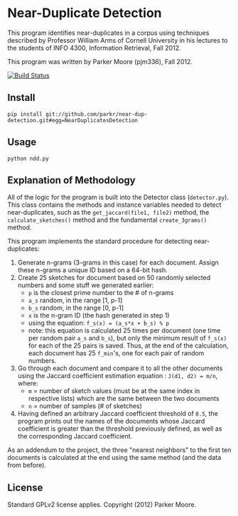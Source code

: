 # Near-Duplicate Detection

This program identifies near-duplicates in a corpus using techniques described
by Professor William Arms of Cornell University in his lectures to the students
of INFO 4300, Information Retrieval, Fall 2012.

This program was written by Parker Moore (pjm336), Fall 2012.

[![Build Status](https://travis-ci.org/parkr/near-dup-detection.svg?branch=master)](https://travis-ci.org/parkr/near-dup-detection?branch=master)

## Install

```
pip install git://github.com/parkr/near-dup-detection.git#egg=NearDuplicatesDetection
```

## Usage

    python ndd.py

## Explanation of Methodology

All of the logic for the program is built into the Detector class 
(`detector.py`). This class contains the methods and instance variables needed
to detect near-duplicates, such as the `get_jaccard(file1, file2)` method, the
`calculate_sketches()` method and the fundamental `create_3grams()` method.

This program implements the standard procedure for detecting near-duplicates:

1. Generate n-grams (3-grams in this case) for each document. Assign these
    n-grams a unique ID based on a 64-bit hash.
2. Create 25 sketches for document based on 50 randomly selected
    numbers and some stuff we generated earlier:
    - `p` is the closest prime number to the # of n-grams
    - `a_s` random, in the range [1, p-1]
    - `b_s` random, in the range [0, p-1]
    - `x` is the n-gram ID (the hash generated in step 1)
    - using the equation: `f_s(x) = (a_s*x + b_s) % p`
    - note: this equation is calculated 25 times per document (one time per
            random pair `a_s` and `b_s`), but only the minimum result of
            `f_s(x)` for each of the 25 pairs is saved. Thus, at the end of
            the calculation, each document has 25 `f_min`'s, one for each
            pair of random numbers.
3. Go through each document and compare it to all the other documents using the
    Jaccard coefficient estimation equation : `J(d1, d2) = m/n`, where:
    - `m` = number of sketch values (must be at the same index in respective
        lists) which are the same between the two documents
    - `n` = number of samples (# of sketches)
4. Having defined an arbitrary Jaccard coefficient threshold of `0.5`, the
    program prints out the names of the documents whose Jaccard coefficient
    is greater than the threshold previously defined, as well as the corresponding
    Jaccard coefficient.

As an addendum to the project, the three "nearest neighbors" to the first ten
documents is calculated at the end using the same method (and the data from
before).

## License

Standard GPLv2 license applies. Copyright (2012) Parker Moore.
